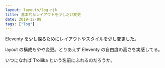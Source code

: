 ```yaml
---
layout: layouts/log.njk
title: 基本的なレイアウトを少しだけ変更
date: 2019-12-08
tags: ["log"]
---
```


Eleventy を少し探るためにレイアウトやスタイルを少し変更した。

layout の構成もやや変更。とりあえず Eleventy の自由度の高さを実感してる。

いつになれば Troiiika という名前にふれるのだろうか。
